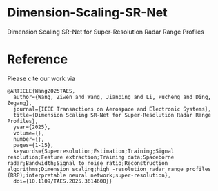 # Dimension-Scaling-SR-Net
Dimension Scaling SR-Net for Super-Resolution Radar Range Profiles






# Reference
Please cite our work via 
```
@ARTICLE{Wang2025TAES,
  author={Wang, Ziwen and Wang, Jianping and Li, Pucheng and Ding, Zegang},
  journal={IEEE Transactions on Aerospace and Electronic Systems}, 
  title={Dimension Scaling SR-Net for Super-Resolution Radar Range Profiles}, 
  year={2025},
  volume={},
  number={},
  pages={1-15},
  keywords={Superresolution;Estimation;Training;Signal resolution;Feature extraction;Training data;Spaceborne radar;Bandwidth;Signal to noise ratio;Reconstruction algorithms;Dimension scaling;high -resolution radar range profiles (RRP);interpretable neural network;super-resolution},
  doi={10.1109/TAES.2025.3614600}}
```
